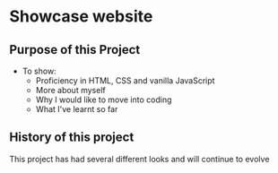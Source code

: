# Showcase website

## Purpose of this Project
* To show:
  * Proficiency in HTML, CSS and vanilla JavaScript
  * More about myself
  * Why I would like to move into coding
  * What I've learnt so far

## History of this project
This project has had several different looks and will continue to evolve